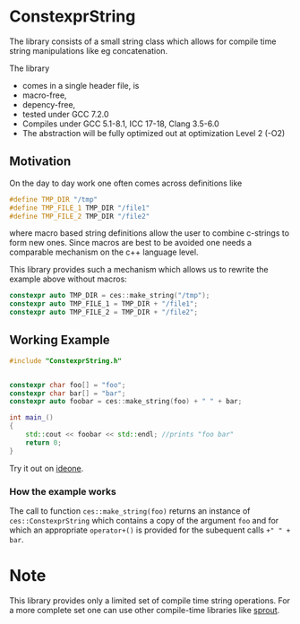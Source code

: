 # ConstexprString
The library consists of a small string class which allows for compile time string manipulations like eg concatenation. 

The library
 - comes in a single header file, is 
 - macro-free, 
 - depency-free,
 - tested under GCC 7.2.0
 - Compiles under GCC 5.1-8.1, ICC 17-18, Clang 3.5-6.0
 - The abstraction will be fully optimized out at optimization Level 2 (-O2)

## Motivation
On the day to day work one often comes across definitions like

```cpp
#define TMP_DIR "/tmp"
#define TMP_FILE_1 TMP_DIR "/file1"
#define TMP_FILE_2 TMP_DIR "/file2"
``` 

where macro based string definitions allow the user to combine c-strings to form new ones. Since macros are best to be avoided one needs a comparable mechanism on the c++ language level.

 This library provides such a mechanism which allows us to rewrite the example above without macros: 

```cpp
constexpr auto TMP_DIR = ces::make_string("/tmp");
constexpr auto TMP_FILE_1 = TMP_DIR + "/file1";
constexpr auto TMP_FILE_2 = TMP_DIR + "/file2";
``` 

## Working Example

```cpp
#include "ConstexprString.h"


constexpr char foo[] = "foo";
constexpr char bar[] = "bar";
constexpr auto foobar = ces::make_string(foo) + " " + bar;

int main_()
{
    std::cout << foobar << std::endl; //prints "foo bar"
    return 0;
}
``` 

Try it out on [ideone](https://ideone.com/ynF07x).

### How the example works

The call to function `ces::make_string(foo)` returns an instance of `ces::ConstexprString` which contains a copy of the argument `foo` and for which an appropriate `operator+()` is provided for the subequent calls `+" " + bar`.

# Note

This library provides only a limited set of compile time string operations. For a more complete set one can use other compile-time libraries like [sprout](https://github.com/bolero-MURAKAMI/Sprout). 